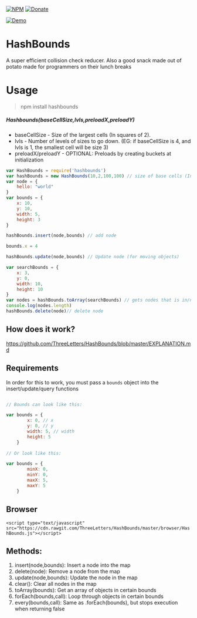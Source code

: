 
[![NPM](https://img.shields.io/badge/Module-Npm-blue.svg)](https://www.npmjs.com/package/hashbounds)
[![Donate](https://img.shields.io/badge/Donate-Paypal-brightgreen.svg)](https://paypal.me/andrews54757)

[![Demo](https://cloud.githubusercontent.com/assets/13282284/23081424/b7cd5f16-f522-11e6-8fe9-dfdde154340d.png)](https://threeletters.github.io/HashBounds/browser/visual/)

# HashBounds
A super efficient collision check reducer. Also a good snack made out of potato made for programmers on their lunch breaks

# Usage
> npm install hashbounds

##### Hashbounds(baseCellSize,lvls,preloadX,preloadY)
* baseCellSize - Size of the largest cells (In squares of 2).
* lvls - Number of levels of sizes to go down. (EG: if baseCellSize is 4, and lvls is 1, the smallest cell will be size 3)
* preloadX/preloadY - OPTIONAL: Preloads by creating buckets at initialization

```js
var HashBounds = require('hashbounds')
var hashBounds = new HashBounds(10,2,100,100) // size of base cells (In squares of 2), amount of levels, Preload valueX,Y
var node = {
    hello: "world"
}
var bounds = {
    x: 10,
    y: 10,
    width: 5,
    height: 3
}

hashBounds.insert(node,bounds) // add node

bounds.x = 4

hashBounds.update(node,bounds) // Update node (for moving objects)

var searchBounds = {
    x: 3,
    y: 0,
    width: 10,
    height: 10
}
var nodes = hashBounds.toArray(searchBounds) // gets nodes that is in/near the bounds
console.log(nodes.length)
hashBounds.delete(node)// delete node
```


## How does it work?

https://github.com/ThreeLetters/HashBounds/blob/master/EXPLANATION.md

## Requirements
In order for this to work, you must pass a `bounds` object into the insert/update/query functions

```js

// Bounds can look like this:

var bounds = {
        x: 0, // x
        y: 0, // y
        width: 5, // width
        height: 5
    }
    
// Or look like this:

var bounds = {
        minX: 0,
        minY: 0,
        maxX: 5,
        maxY: 5
    }
```

## Browser

`<script type="text/javascript" src="https://cdn.rawgit.com/ThreeLetters/HashBounds/master/browser/HashBounds.js"></script>`

## Methods:

1. insert(node,bounds): Insert a node into the map
2. delete(node): Remove a node from the map
3. update(node,bounds): Update the node in the map
4. clear(): Clear all nodes in the map
5. toArray(bounds): Get an array of objects in certain bounds
6. forEach(bounds,call): Loop through objects in certain bounds
7. every(bounds,call): Same as .forEach(bounds), but stops execution when returning false
